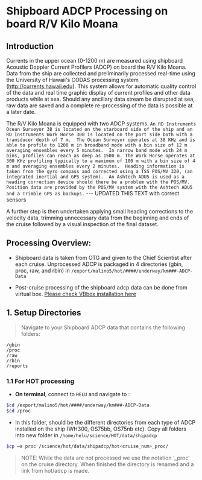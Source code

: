 # Shipboard ADCP Processing on board R/V Kilo Moana

## Introduction

Currents in the upper ocean (0-1200 m) are measured using shipboard Acoustic Doppler Current Profilers (ADCP) on board the R/V Kilo Moana.  Data from the ship are collected and preliminarily processed real-time using the University of Hawaii's CODAS processing system (http://currents.hawaii.edu).  This system allows for automatic quality control of the data and real time graphic display of current profiles and other data products while at sea.  Should any ancillary data stream be disrupted at sea, raw data are saved and a complete re-processing of the data is possible at a later date. 

The R/V Kilo Moana is equipped with two ADCP systems.  `An RD Instruments Ocean Surveyor 38 is located on the starboard side of the ship and an RD Instruments Work Horse 300 is located on the port side both with a transducer depth of 7 m.  The Ocean Surveyor operates at 38 KHz and is able to profile to 1200 m in broadband mode with a bin size of 12 m averaging ensembles every 5 minutes.  In narrow band mode with 24 m bins, profiles can reach as deep as 1500 m. The Work Horse operates at 300 KHz profiling typically to a maximum of 100 m with a bin size of 4 m and averaging ensembles every 2 minutes.  Heading information is taken from the gyro compass and corrected using a TSS POS/MV 320, (an integrated inertial and GPS system).  An Ashtech ADU5 is used as a heading correction device should there be a problem with the POS/MV.  Position data are provided by the POS/MV system with the Ashtech ADU5 and a Trimble GPS as backups.` --- UPDATED THIS TEXT with correct sensors 

A further step is then undertaken applying small heading corrections to the velocity data, trimming unnecessary data from the beginning and ends of the cruise followed by a visual inspection of the final dataset.  


## Processing Overview:

- Shipboard data is taken from OTG and given to the Chief Scientist after each cruise.
Unprocessed ADCP is packaged in 4 directories (gbin, proc, raw, and rbin) in 
`/export/malino5/hot/####/underway/km###-ADCP-Data`

- Post-cruise processing of the shipboard adcp data can be done from virtual box.
[Please check VBbox installation here](https://currents.soest.hawaii.edu/docs/adcp_doc/codas_setup/virtual_computer/index.html)

## 1. Setup Directories

> Navigate to your Shipboard ADCP data that contains the following folders:

```
/gbin
/proc
/raw
/rbin
/reports
```

### 1.1 For HOT processing

+ **On terminal**, connect to `HELU` and navigate to :

```sh
$cd /export/malino5/hot/####/underway/km###-ADCP-Data
$cd /proc
```

+ In this folder, should be the different directories from each type of ADCP installed on the ship (WH300, OS75bb, OS75nb etc). Copy all folders into new folder in `/home/helu/science/HOT/data/shipadcp` 

```sh
$cp –a proc /science/hot/data/shipadcp/hot<cruise_num>_proc/
```
> NOTE: While the data are not processed we use the notation ‘_proc’ on the cruise directory.  When finished the directory is renamed and a link from hot/adcp is made.


